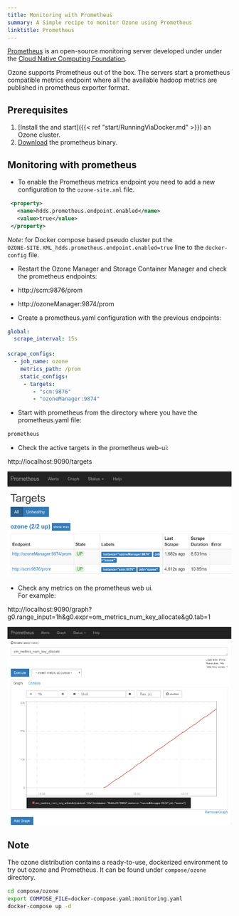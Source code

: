 ```yaml
---
title: Monitoring with Prometheus
summary: A Simple recipe to monitor Ozone using Prometheus
linktitle: Prometheus
---
```

<!---
  Licensed to the Apache Software Foundation (ASF) under one or more
  contributor license agreements.  See the NOTICE file distributed with
  this work for additional information regarding copyright ownership.
  The ASF licenses this file to You under the Apache License, Version 2.0
  (the "License"); you may not use this file except in compliance with
  the License.  You may obtain a copy of the License at

      http://www.apache.org/licenses/LICENSE-2.0

  Unless required by applicable law or agreed to in writing, software
  distributed under the License is distributed on an "AS IS" BASIS,
  WITHOUT WARRANTIES OR CONDITIONS OF ANY KIND, either express or implied.
  See the License for the specific language governing permissions and
  limitations under the License.
-->

[Prometheus](https://prometheus.io/) is an open-source monitoring server developed under under the [Cloud Native Computing Foundation](https://www.cncf.io/).

Ozone supports Prometheus out of the box. The servers start a prometheus
compatible metrics endpoint where all the available hadoop metrics are published in prometheus exporter format.

## Prerequisites

 1. [Install the and start]({{< ref "start/RunningViaDocker.md" >}}) an Ozone cluster.
 2. [Download](https://prometheus.io/download/#prometheus) the prometheus binary.

## Monitoring with prometheus

* To enable the Prometheus metrics endpoint you need to add a new configuration to the `ozone-site.xml` file.

 ```xml
  <property>
    <name>hdds.prometheus.endpoint.enabled</name>
    <value>true</value>
  </property>
```

_Note_: for Docker compose based pseudo cluster put the \
`OZONE-SITE.XML_hdds.prometheus.endpoint.enabled=true` line to the `docker-config` file.

* Restart the Ozone Manager and Storage Container Manager and check the prometheus endpoints:

 * http://scm:9876/prom

 * http://ozoneManager:9874/prom

* Create a prometheus.yaml configuration with the previous endpoints:

```yaml
global:
  scrape_interval: 15s

scrape_configs:
  - job_name: ozone
    metrics_path: /prom
    static_configs:
     - targets:
        - "scm:9876"
        - "ozoneManager:9874"
```

* Start with prometheus from the directory where you have the prometheus.yaml file:

```bash
prometheus
```

* Check the active targets in the prometheus web-ui:

http://localhost:9090/targets

![Prometheus target page example](prometheus.png)


* Check any metrics on the prometheus web ui.\
For example:

http://localhost:9090/graph?g0.range_input=1h&g0.expr=om_metrics_num_key_allocate&g0.tab=1

![Prometheus metrics page example](prometheus-key-allocate.png)

## Note

The ozone distribution contains a ready-to-use, dockerized environment to try out ozone and Prometheus. It can be found under `compose/ozone` directory.

```bash
cd compose/ozone
export COMPOSE_FILE=docker-compose.yaml:monitoring.yaml
docker-compose up -d
```
